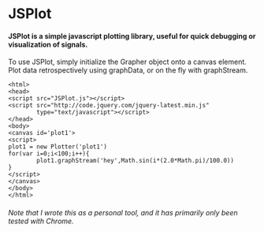 # JSPlot

#### JSPlot is a simple javascript plotting library, useful for quick debugging or visualization of signals.

To use JSPlot, simply initialize the Grapher object onto a canvas element.
Plot data retrospectively using graphData, or on the fly with graphStream.

    <html>
    <head>
    <script src="JSPlot.js"></script>
    <script src="http://code.jquery.com/jquery-latest.min.js"
            type="text/javascript"></script>
    </head>
    <body>
    <canvas id='plot1'>	
    <script>
    plot1 = new Plotter('plot1')
    for(var i=0;i<100;i++){
            plot1.graphStream('hey',Math.sin(i*(2.0*Math.pi)/100.0))
    }
    </script>
    </canvas>
    </body>
    </html>

###### Note that I wrote this as a personal tool, and it has primarily only been tested with Chrome.
